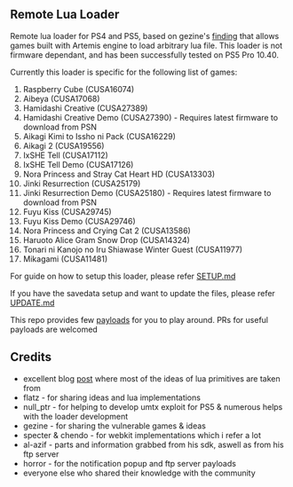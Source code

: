 
## Remote Lua Loader

Remote lua loader for PS4 and PS5, based on gezine's [finding](https://github.com/Gezine/ArtemisLuaLoader/) that allows games built with Artemis engine to load arbitrary lua file. This loader is not firmware dependant, and has been successfully tested on PS5 Pro 10.40.  

Currently this loader is specific for the following list of games:

1. Raspberry Cube (CUSA16074)
2. Aibeya (CUSA17068)
3. Hamidashi Creative (CUSA27389)
4. Hamidashi Creative Demo (CUSA27390) - Requires latest firmware to download from PSN
5. Aikagi Kimi to Issho ni Pack (CUSA16229)
6. Aikagi 2 (CUSA19556)
7. IxSHE Tell (CUSA17112)
8. IxSHE Tell Demo (CUSA17126)
9. Nora Princess and Stray Cat Heart HD (CUSA13303)
10. Jinki Resurrection (CUSA25179)
11. Jinki Resurrection Demo (CUSA25180) - Requires latest firmware to download from PSN
12. Fuyu Kiss (CUSA29745)
13. Fuyu Kiss Demo (CUSA29746)
14. Nora Princess and Crying Cat 2 (CUSA13586)
15. Haruoto Alice Gram Snow Drop (CUSA14324)
16. Tonari ni Kanojo no Iru Shiawase Winter Guest (CUSA11977)
17. Mikagami (CUSA11481)

For guide on how to setup this loader, please refer [SETUP.md](SETUP.md)

If you have the savedata setup and want to update the files, please refer [UPDATE.md](UPDATE.md)

This repo provides few [payloads](payloads/) for you to play around. PRs for useful payloads are welcomed

## Credits

* excellent blog [post](https://memorycorruption.net/posts/rce-lua-factorio/) where most of the ideas of lua primitives are taken from 
* flatz - for sharing ideas and lua implementations
* null_ptr - for helping to develop umtx exploit for PS5 & numerous helps with the loader development
* gezine - for sharing the vulnerable games & ideas
* specter & chendo - for webkit implementations which i refer a lot
* al-azif - parts and information grabbed from his sdk, aswell as from his ftp server
* horror - for the notification popup and ftp server payloads
* everyone else who shared their knowledge with the community

